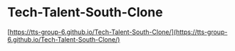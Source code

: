 # Tech-Talent-South-Clone

[https://tts-group-6.github.io/Tech-Talent-South-Clone/](https://tts-group-6.github.io/Tech-Talent-South-Clone/)